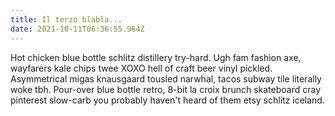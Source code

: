 ```yaml
---
title: Il terzo blabla...
date: 2021-10-11T06:36:55.964Z
---
```


Hot chicken blue bottle schlitz distillery try-hard. Ugh fam fashion axe, wayfarers kale chips twee XOXO hell of craft beer vinyl pickled. Asymmetrical migas knausgaard tousled narwhal, tacos subway tile literally woke tbh. Pour-over blue bottle retro, 8-bit la croix brunch skateboard cray pinterest slow-carb you probably haven't heard of them etsy schlitz iceland.
